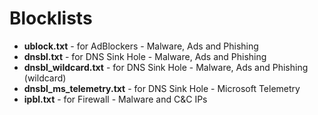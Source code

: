 # Blocklists

- **ublock.txt** - for AdBlockers - Malware, Ads and Phishing
- **dnsbl.txt** - for DNS Sink Hole - Malware, Ads and Phishing
- **dnsbl_wildcard.txt** - for DNS Sink Hole - Malware, Ads and Phishing (wildcard)
- **dnsbl_ms_telemetry.txt** - for DNS Sink Hole - Microsoft Telemetry
- **ipbl.txt** - for Firewall - Malware and C&C IPs